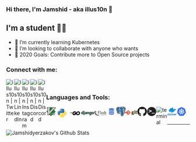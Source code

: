 ### Hi there, I'm Jamshid - aka illus10n 👋

## I'm a student 👨‍🎓
- 🌱 I’m currently learning Kubernetes
- 👯 I’m looking to collaborate with anyone who wants
- 🥅 2020 Goals: Contribute more to Open Source projects

### Connect with me:

[<img align="left" alt="illus10n | Twitter" width="22px" src="https://cdn.jsdelivr.net/npm/simple-icons@v3/icons/twitter.svg" />][twitter]
[<img align="left" alt="illus10n | LinkedIn" width="22px" src="https://cdn.jsdelivr.net/npm/simple-icons@v3/icons/linkedin.svg" />][linkedin]
[<img align="left" alt="illus10n | Instagram" width="22px" src="https://cdn.jsdelivr.net/npm/simple-icons@v3/icons/instagram.svg" />][instagram]
[<img align="left" alt="illus10n | Discord" width="22px" src="https://cdn.jsdelivr.net/npm/simple-icons@v3/icons/discord.svg" />][discord]
[<img align="left" alt="illus10n | Discord" width="22px" src="https://cdn.jsdelivr.net/npm/simple-icons@v3/icons/telegram.svg" />][telegram]

<br />

### Languages and Tools:


<img align="left" alt="Vim" width="26px" src="https://raw.githubusercontent.com/github/explore/80688e429a7d4ef2fca1e82350fe8e3517d3494d/topics/vim/vim.png" />

<img align="left" alt="Python" width="35px" src="https://raw.githubusercontent.com/github/explore/80688e429a7d4ef2fca1e82350fe8e3517d3494d/topics/python/python.png" />

<img align="left" alt="Go" width="35px" src="https://raw.githubusercontent.com/github/explore/80688e429a7d4ef2fca1e82350fe8e3517d3494d/topics/go/go.png" />

<img align="left" alt="Django" width="35px" src="https://raw.githubusercontent.com/github/explore/80688e429a7d4ef2fca1e82350fe8e3517d3494d/topics/django/django.png" />


<img align="left" alt="Flask" width="35px" src="https://raw.githubusercontent.com/github/explore/80688e429a7d4ef2fca1e82350fe8e3517d3494d/topics/flask/flask.png" />


<img align="left" alt="SQL" width="26px" src="https://raw.githubusercontent.com/github/explore/80688e429a7d4ef2fca1e82350fe8e3517d3494d/topics/sql/sql.png" />


<img align="left" alt="PostgreSQL" width="26px" src="https://raw.githubusercontent.com/github/explore/80688e429a7d4ef2fca1e82350fe8e3517d3494d/topics/postgresql/postgresql.png" />

<img align="left" alt="Git" width="32px" src="https://raw.githubusercontent.com/github/explore/80688e429a7d4ef2fca1e82350fe8e3517d3494d/topics/git/git.png" />

<img align="left" alt="GitHub" width="26px" src="https://raw.githubusercontent.com/github/explore/78df643247d429f6cc873026c0622819ad797942/topics/github/github.png" />

<img align="left" alt="terminal" width="26px" src="https://raw.githubusercontent.com/github/explore/80688e429a7d4ef2fca1e82350fe8e3517d3494d/topics/terminal/terminal.png" />

<img align="left" alt="terminal" width="30px" src="https://seeklogo.com/images/N/nginx-logo-FF65602A76-seeklogo.com.png" />

<img align="left" alt="GitHub" width="26px" src="https://raw.githubusercontent.com/github/explore/78df643247d429f6cc873026c0622819ad797942/topics/docker/docker.png" />
<img align="left" alt="GitHub" width="26px" src="https://raw.githubusercontent.com/github/explore/78df643247d429f6cc873026c0622819ad797942/topics/kubernetes/kubernetes.png" />

<br />
<br />

---

<img align="left" alt="Jamshidyerzakov's Github Stats" src="https://github-readme-stats.codestackr.vercel.app/api?username=jamshidyerzakov&show_icons=true" />


[twitter]: https://twitter.com/illus10n1
[instagram]: https://www.instagram.com/jamshidyerzakov/
[linkedin]: https://www.linkedin.com/in/jamshid-erzakov-7b40871b3/
[discord]: https://discord.com/channels/@me/741917181666918431
[telegram]: https://t.me/jamshidyerzakov/
